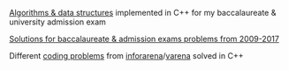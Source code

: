 [Algorithms & data structures](https://github.com/rusuraluca/cpp/tree/main/algo-ds) implemented in C++ for my baccalaureate & university admission exam 

[Solutions for baccalaureate & admission exams problems from 2009-2017](https://github.com/rusuraluca/cpp/tree/main/algo-ds)

Different [coding problems](https://github.com/rusuraluca/cpp/tree/main/infoarena) from [inforarena](https://www.infoarena.ro/)/[varena](https://www.varena.ro/) solved in C++ 

